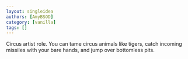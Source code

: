 ```yaml
---
layout: singleidea
authors: [AmyBSOD]
category: [vanilla]
tags: []
---
```

Circus artist role. You can tame circus animals like tigers, catch incoming missiles with your bare hands, and jump over bottomless pits.
